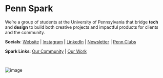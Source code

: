 # Penn Spark

We’re a group of students at the University of Pennsylvania that bridge <strong>tech</strong> and <strong>design</strong> to build both creative projects and impactful products for clients and the community.

**Socials**: [Website](https://pennspark.org) | [Instagram](https://instagram.com/pennspark) | [LinkedIn]([https://medium.com/@pennspark](https://instagram.com/pennspark)) | [Newsletter](https://pennspark.substack.com/) | [Penn Clubs](https://pennclubs.com/club/penn-spark)

**Spark Links**: [Our Community](https://community.pennspark.org) | [Our Work](https://work.pennspark.org)

<br>

![image](https://github.com/user-attachments/assets/78806846-118b-4323-8ca7-89e92a3e6d69)



